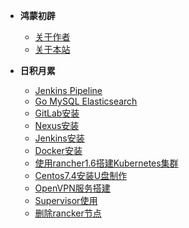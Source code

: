 * **鸿蒙初辟**
    * [关于作者](about.md)
    * [关于本站](website.md)
  
* **日积月累**
    * [Jenkins Pipeline](jenkins-pipeline.md)
    * [Go MySQL Elasticsearch](go-mysql-elasticsearch.md)
    * [GitLab安装](gitlab.md)
    * [Nexus安装](nexus.md)
    * [Jenkins安装](jenkins.md)
    * [Docker安装](docker.md)
    * [使用rancher1.6搭建Kubernetes集群](kubernetes.md)
    * [Centos7.4安装U盘制作](centos.md)
    * [OpenVPN服务搭建](openvpn.md)
    * [Supervisor使用](supervisor.md)
    * [删除rancker节点](delete-rancher-node.md)